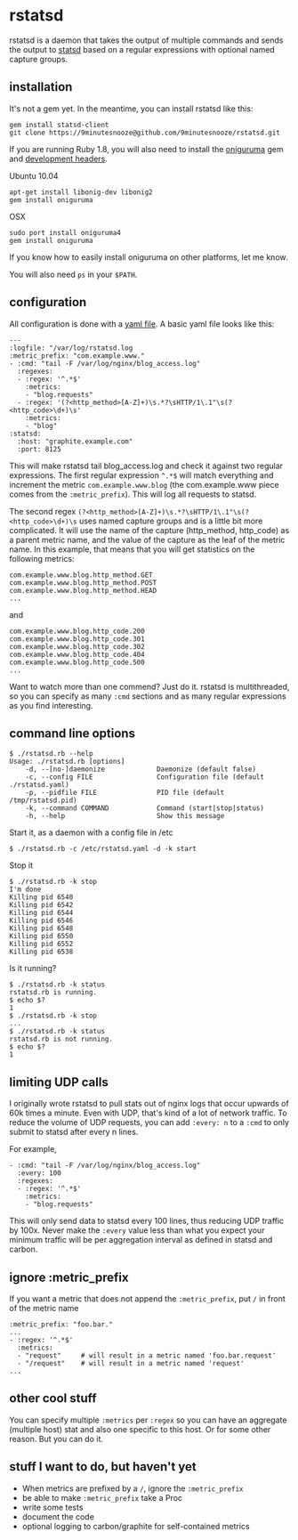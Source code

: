 rstatsd
=======

rstatsd is a daemon that takes the output of multiple commands and sends the output to [statsd](/etsy/statsd) based on a regular expressions with optional named capture groups.


installation
------------
It's not a gem yet.  In the meantime, you can install rstatsd like this:

    gem install statsd-client
    git clone https://9minutesnooze@github.com/9minutesnooze/rstatsd.git

If you are running Ruby 1.8, you will also need to install the [oniguruma](http://oniguruma.rubyforge.org/) gem and [development headers](http://www.geocities.jp/kosako3/oniguruma/).

Ubuntu 10.04

    apt-get install libonig-dev libonig2
    gem install oniguruma

OSX 

    sudo port install oniguruma4
    gem install oniguruma

If you know how to easily install oniguruma on other platforms, let me know.

You will also need `ps` in your `$PATH`.  

configuration
-------------
All configuration is done with a [yaml file](rstatsd/rstatsd-example.yaml).  A basic yaml file looks like this:

    ---
    :logfile: "/var/log/rstatsd.log
    :metric_prefix: "com.example.www."
    - :cmd: "tail -F /var/log/nginx/blog_access.log"
      :regexes: 
      - :regex: '^.*$'
        :metrics: 
        - "blog.requests"
      - :regex: '(?<http_method>[A-Z]+)\s.*?\sHTTP/1\.1"\s(?<http_code>\d+)\s'
        :metrics: 
        - "blog"
    :statsd: 
      :host: "graphite.example.com"
      :port: 8125

This will make rstatsd tail blog_access.log and check it against two regular expressions.  The first regular expression `^.*$` will match everything and increment the metric `com.example.www.blog` (the com.example.www piece comes from the `:metric_prefix`).  This will log all requests to statsd.  

The second regex `(?<http_method>[A-Z]+)\s.*?\sHTTP/1\.1"\s(?<http_code>\d+)\s` uses named capture groups and is a little bit more complicated.  It will use the name of the capture (http_method, http_code) as a parent metric name, and the value of the capture as the leaf of the metric name.  In this example, that means that you will get statistics on the following metrics:

    com.example.www.blog.http_method.GET
    com.example.www.blog.http_method.POST
    com.example.www.blog.http_method.HEAD
    ...

and

    com.example.www.blog.http_code.200
    com.example.www.blog.http_code.301
    com.example.www.blog.http_code.302
    com.example.www.blog.http_code.404
    com.example.www.blog.http_code.500
    ...

Want to watch more than one commend?  Just do it.  rstatsd is multithreaded, so you can specify as many `:cmd` sections and as many regular expressions as you find interesting.

command line options
--------------------

    $ ./rstatsd.rb --help
    Usage: ./rstatsd.rb [options]
        -d, --[no-]daemonize             Daemonize (default false)
        -c, --config FILE                Configuration file (default ./rstatsd.yaml)
        -p, --pidfile FILE               PID file (default /tmp/rstatsd.pid)
        -k, --command COMMAND            Command (start|stop|status)
        -h, --help                       Show this message


Start it, as a daemon with a config file in /etc
    
    $ ./rstatsd.rb -c /etc/rstatsd.yaml -d -k start

Stop it

    $ ./rstatsd.rb -k stop
    I'm done
    Killing pid 6540
    Killing pid 6542
    Killing pid 6544
    Killing pid 6546
    Killing pid 6548
    Killing pid 6550
    Killing pid 6552
    Killing pid 6538


Is it running? 

    $ ./rstatsd.rb -k status
    rstatsd.rb is running.
    $ echo $?
    1 
    $ ./rstatsd.rb -k stop
    ...
    $ ./rstatsd.rb -k status
    rstatsd.rb is not running.
    $ echo $?
    1 

limiting UDP calls
------------------
I originally wrote rstatsd to pull stats out of nginx logs that occur upwards of 60k times a minute.  Even with UDP, that's kind of a lot of network traffic.  To reduce the volume of UDP requests, you can add `:every: n` to a `:cmd` to only submit to statsd after every n lines.

For example,

    - :cmd: "tail -F /var/log/nginx/blog_access.log"
      :every: 100
      :regexes:
      - :regex: '^.*$'
        :metrics:
        - "blog.requests"


This will only send data to statsd every 100 lines, thus reducing UDP traffic by 100x.  Never make the `:every` value less than what you expect your minimum traffic will be per aggregation interval as defined in statsd and carbon.

ignore :metric_prefix
---------------------
If you want a metric that does not append the `:metric_prefix`, put `/` in front of the metric name

    :metric_prefix: "foo.bar."
    ...
    - :regex: '^.*$'
      :metrics:
      - "request"     # will result in a metric named 'foo.bar.request'
      - "/request"    # will result in a metric named 'request'
    ...

other cool stuff
----------------

You can specify multiple `:metrics` per `:regex` so you can have an aggregate (multiple host) stat and also one specific to this host.  Or for some other reason.  But you can do it.



stuff I want to do, but haven't yet 
-----------------------------------
* When metrics are prefixed by a `/`, ignore the `:metric_prefix`
* be able to make `:metric_prefix` take a Proc
* write some tests
* document the code
* optional logging to carbon/graphite for self-contained metrics
